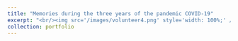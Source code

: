 ```yaml
---
title: "Memories during the three years of the pandemic COVID-19"
excerpt: "<br/><img src='/images/volunteer4.png' style='width: 100%;' /> 这是一段文字解说."
collection: portfolio
---
```

